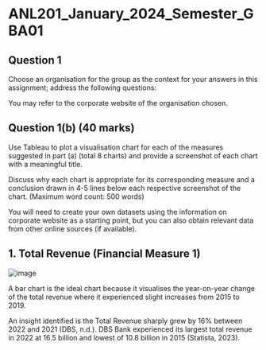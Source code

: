 # ANL201_January_2024_Semester_GBA01

## Question 1

Choose an organisation for the group as the context for your answers in this assignment; address the following questions:

You may refer to the corporate website of the organisation chosen.

## Question 1(b) (40 marks)

Use Tableau to plot a visualisation chart for each of the measures suggested in part (a) (total 8 charts) and provide a screenshot of each chart with a meaningful title. 

Discuss why each chart is appropriate for its corresponding measure and a conclusion drawn in 4-5 lines below each respective screenshot of the chart. (Maximum word count: 500 words)

You will need to create your own datasets using the information on corporate website as a starting point, but you can also obtain relevant data from other online sources (if available).

## 1. Total Revenue (Financial Measure 1)
![image](https://github.com/user-attachments/assets/7166405a-07f8-4e2a-a09d-3ddefabb0bc3)

A bar chart is the ideal chart because it visualises the year-on-year change of the total revenue where it experienced slight increases from 2015 to 2019. 

An insight identified is the Total Revenue sharply grew by 16% between 2022 and 2021 (DBS, n.d.). DBS Bank experienced its largest total revenue in 2022 at 16.5 billion and lowest of 10.8 billion in 2015 (Statista, 2023).


